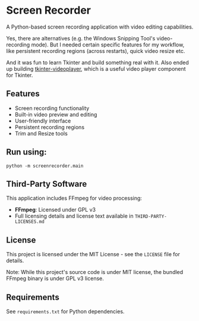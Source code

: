 # Screen Recorder
A Python-based screen recording application with video editing capabilities.

Yes, there are alternatives (e.g. the Windows Snipping Tool's video-recording mode). But I needed certain specific features for my workflow, like persistent recording regions (across restarts), quick video resize etc.

And it was fun to learn Tkinter and build something real with it. Also ended up building [tkinter-videoplayer](https://github.com/cmdr2/tkinter-videoplayer), which is a useful video player component for Tkinter.

## Features
- Screen recording functionality
- Built-in video preview and editing
- User-friendly interface
- Persistent recording regions
- Trim and Resize tools

## Run using:
`python -m screenrecorder.main`

## Third-Party Software

This application includes FFmpeg for video processing:
- **FFmpeg**: Licensed under GPL v3 
- Full licensing details and license text available in `THIRD-PARTY-LICENSES.md`

## License

This project is licensed under the MIT License - see the `LICENSE` file for details.

Note: While this project's source code is under MIT license, the bundled FFmpeg binary is under GPL v3 license.

## Requirements

See `requirements.txt` for Python dependencies.
